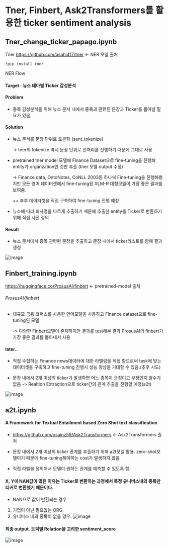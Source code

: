 # Tner, Finbert, Ask2Transformers를 활용한 ticker sentiment analysis

## Tner_change_ticker_papago.ipynb

Tner https://github.com/asahi417/tner <- NER 모델 출처

`!pip install tner`

NER Flow

#### Target : 뉴스 테마별 Ticker 감성분석 

#### Problem 
- 종목 감성분석을 위해 뉴스 문서 내에서 종목과 관련된 문장과 Ticker를 뽑아낼 필요가 있음.

#### Solution
- 뉴스 문서를 문장 단위로 토큰화 (sent_tokenize)

  -> tner의 tokenize 역시 문장 단위로 전처리를 진행하기 때문에 그대로 사용

- pretrained tner model 모델에 Finance Dataset으로 fine-tuning을 진행해 entity가 organzation인 것만 추출 (tner 모델 output 수정)

  -> Finance data, OntoNotes, CoNLL 2003등 하나씩 Fine-tuning을 진행해봤지만 모든 영어 데이터셋에서 fine-tuning된 XLM-R 대형모델이 가장 좋은 결과를 보여줌.
    
    ++ 추후 데이터셋을 직접 구축하여 fine-tuning 진행 예정

- 뉴스에 따라 회사명을 다르게 추출하기 때문에 추출한 entity를 Ticker로 변환하기 위해 직접 사전 정의

#### Result
- 뉴스 문서에서 종목 관련된 문장을 추출하고 문장 내에서 ticker리스트를 함께 결과 생성

![image](https://user-images.githubusercontent.com/103553532/178190584-f889df13-f3fa-4daa-b5b3-80686f2a69f9.png)


## Finbert_training.ipynb



https://huggingface.co/ProsusAI/finbert <- pretrained-model 출처

###### ProsusAI/finbert
- 대규모 금융 코퍼스를 사용한 언어모델을 사용하고 Finance dataset으로 fine-tuning된 모델

  -> 다양한 Finbert모델이 존재하지만 결과를 test해본 결과 ProsusAI의 finbert가 가장 좋은 결과를 뽑아내서 사용
  
#### later..
- 직접 수집하는 Finance news데이터에 대한 라벨링을 직접 함으로써 task에 맞는 데이터셋을 구축하고 fine-tuning 진행시 성능 향상을 기대할 수 있음.(추후 시도)

- 문장 내에서 2개 이상의 ticker가 발생하면 어느 종목이 긍정이고 부정인지 알수가 없음 -> Realtion Extraction으로 ticker간의 관계 추출을 진행할 예정(a2t)


![image](https://user-images.githubusercontent.com/103553532/178198490-29f5eed6-eb32-4639-8fea-e8b888009c42.png)

## a2t.ipynb
#### A Framework for Textual Entailment based Zero Shot text classification
- https://github.com/osainz59/Ask2Transformers <- Ask2Transformers 출처

- 문장 내에서 2개 이상의 ticker 관계를 추출하기 위해 a2t모델 활용. zero-shot모델이기 때문에 fine-tuning해야하는 cost가 발생하지 않음
- 직접 라벨을 정의해서 모델이 원하는 관계를 예측할 수 있도록 함.

#### X, Y에 NAN값이 많은 이유는 Ticker로 변환하는 과정에서 특정 유니버스내의 종목만 티커로 변환했기 때문이다.
- NAN으로 값이 반환되는 경우
1. 기업이 아닌 필요없는 ORG.  
2. 유니버스 내의 종목이 없을 경우. 
![image](https://user-images.githubusercontent.com/103553532/187317829-e1ab86f9-d066-4065-8356-264d50e31848.png)

#### 최종 output. 토픽별 Relation을 고려한 sentiment_score
![image](https://user-images.githubusercontent.com/103553532/187317648-5b24b8a4-f7d4-4fa2-98cb-498f8de3c514.png)








